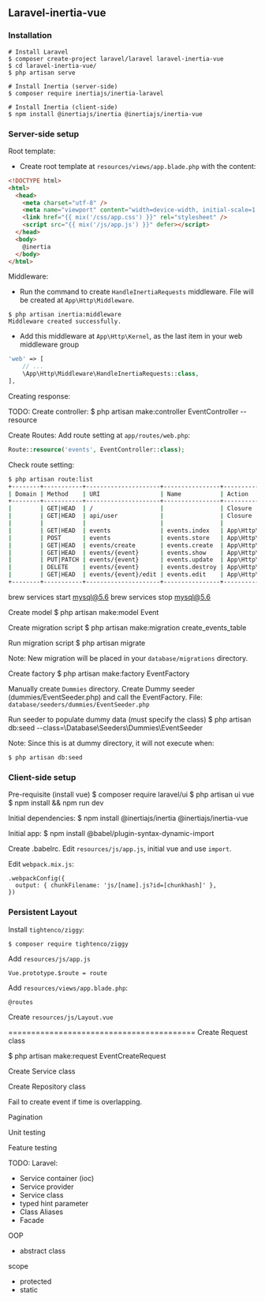 ## Laravel-inertia-vue

### Installation

```
# Install Laravel
$ composer create-project laravel/laravel laravel-inertia-vue
$ cd laravel-inertia-vue/
$ php artisan serve

# Install Inertia (server-side)
$ composer require inertiajs/inertia-laravel

# Install Inertia (client-side)
$ npm install @inertiajs/inertia @inertiajs/inertia-vue
```

### Server-side setup

Root template:

* Create root template at `resources/views/app.blade.php` with the content:

```html
<!DOCTYPE html>
<html>
  <head>
    <meta charset="utf-8" />
    <meta name="viewport" content="width=device-width, initial-scale=1.0, maximum-scale=1.0" />
    <link href="{{ mix('/css/app.css') }}" rel="stylesheet" />
    <script src="{{ mix('/js/app.js') }}" defer></script>
  </head>
  <body>
    @inertia
  </body>
</html>
```

Middleware:

* Run the command to create `HandleInertiaRequests` middleware. File will be created at `App\Http\Middleware`.
```
$ php artisan inertia:middleware
Middleware created successfully.
```

* Add this middleware at `App\Http\Kernel`, as the last item in your web middleware group
```php
'web' => [
    // ...
    \App\Http\Middleware\HandleInertiaRequests::class,
],
```

Creating response:

TODO:
Create controller:
$ php artisan make:controller EventController --resource

Create Routes:
Add route setting at `app/routes/web.php`:
```php
Route::resource('events', EventController::class);
```

Check route setting:
```bash
$ php artisan route:list
+--------+-----------+---------------------+----------------+----------------------------------------------+------------+
| Domain | Method    | URI                 | Name           | Action                                       | Middleware |
+--------+-----------+---------------------+----------------+----------------------------------------------+------------+
|        | GET|HEAD  | /                   |                | Closure                                      | web        |
|        | GET|HEAD  | api/user            |                | Closure                                      | api        |
|        |           |                     |                |                                              | auth:api   |
|        | GET|HEAD  | events              | events.index   | App\Http\Controllers\EventController@index   | web        |
|        | POST      | events              | events.store   | App\Http\Controllers\EventController@store   | web        |
|        | GET|HEAD  | events/create       | events.create  | App\Http\Controllers\EventController@create  | web        |
|        | GET|HEAD  | events/{event}      | events.show    | App\Http\Controllers\EventController@show    | web        |
|        | PUT|PATCH | events/{event}      | events.update  | App\Http\Controllers\EventController@update  | web        |
|        | DELETE    | events/{event}      | events.destroy | App\Http\Controllers\EventController@destroy | web        |
|        | GET|HEAD  | events/{event}/edit | events.edit    | App\Http\Controllers\EventController@edit    | web        |
+--------+-----------+---------------------+----------------+----------------------------------------------+------------+
```

brew services start mysql@5.6
brew services stop mysql@5.6

Create model
$ php artisan make:model Event

Create migration script
$ php artisan make:migration create_events_table

Run migration script
$ php artisan migrate

Note:
New migration will be placed in your `database/migrations` directory.

Create factory
$ php artisan make:factory EventFactory

Manually create `Dummies` directory.
Create Dummy seeder (dummies/EventSeeder.php) and call the EventFactory.
File: `database/seeders/dummies/EventSeeder.php`

Run seeder to populate dummy data (must specify the class)
$ php artisan db:seed --class=\\Database\\Seeders\\Dummies\\EventSeeder

Note:
Since this is at dummy directory, it will not execute when:
```
$ php artisan db:seed
```




### Client-side setup

Pre-requisite (install vue)
$ composer require laravel/ui
$ php artisan ui vue
$ npm install && npm run dev

Initial dependencies:
$ npm install @inertiajs/inertia @inertiajs/inertia-vue

Initial app:
$ npm install @babel/plugin-syntax-dynamic-import

Create .babelrc.
Edit `resources/js/app.js`, initial vue and use `import`.

Edit `webpack.mix.js`:
```
.webpackConfig({
  output: { chunkFilename: 'js/[name].js?id=[chunkhash]' },
})
```


### Persistent Layout

Install `tightenco/ziggy`:
```
$ composer require tightenco/ziggy
```

Add `resources/js/app.js`
```
Vue.prototype.$route = route
```

Add `resources/views/app.blade.php`:

```
@routes
```

Create `resources/js/Layout.vue`


=========================================
Create Request class

$ php artisan make:request EventCreateRequest

Create Service class

Create Repository class

Fail to create event if time is overlapping.

Pagination

Unit testing

Feature testing


TODO:
Laravel:
- Service container (ioc)
- Service provider
- Service class
- typed hint parameter
- Class Aliases
- Facade

OOP
- abstract class

scope
- protected
- static
































